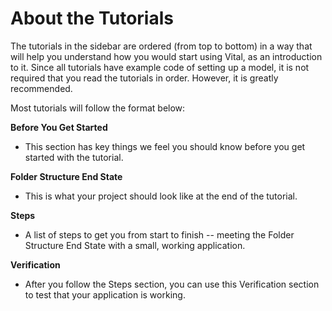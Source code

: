# About the Tutorials

The tutorials in the sidebar are ordered (from top to bottom) in a way that will
help you understand how you would start using Vital, as an introduction to it.
Since all tutorials have example code of setting up a model, it is not required
that you read the tutorials in order. However, it is greatly recommended.

Most tutorials will follow the format below:

**Before You Get Started**

- This section has key things we feel you should know before you get started
  with the tutorial.

**Folder Structure End State**

- This is what your project should look like at the end of the tutorial.

**Steps**

- A list of steps to get you from start to finish -- meeting the Folder
  Structure End State with a small, working application.

**Verification**

- After you follow the Steps section, you can use this Verification section to
  test that your application is working.
